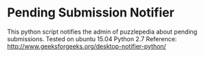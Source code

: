 # Pending Submission Notifier

This python script notifies the admin of puzzlepedia about pending submissions.
Tested on ubuntu 15.04
Python 2.7
Reference: http://www.geeksforgeeks.org/desktop-notifier-python/
